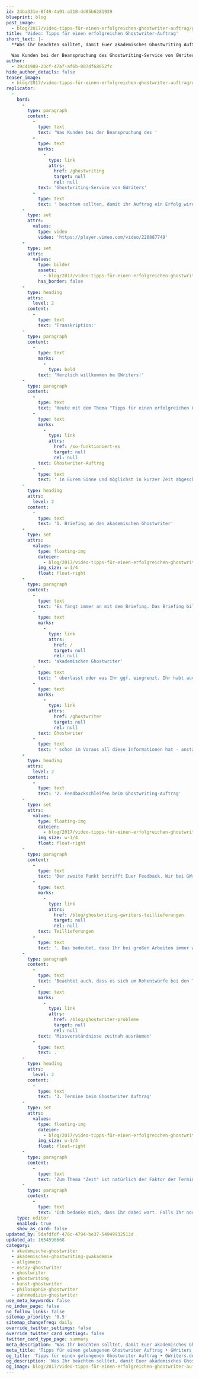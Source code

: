 ```yaml
---
id: 24ba331e-8f49-4a91-a310-dd85b6281939
blueprint: blog
post_image:
  - blog/2017/video-tipps-für-einen-erfolgreichen-ghostwriter-auftrag/ghostwriter-auftrag.png
title: 'Video: Tipps für einen erfolgreichen Ghostwriter-Auftrag'
short_text: |-
  **Was Ihr beachten solltet, damit Euer akademisches Ghostwriting Auftrag bei GWriters erfolgreich wird, erklärt Euch GWriters-Gründer Marcel Kopper.**

  Was Kunden bei der Beanspruchung des Ghostwriting-Service von GWriters beachten sollten, damit ihr Auftrag ein Erfolg wird. - Erklärt vom GWriters-Gründer Marcel Kopper...
author:
  - 39c41980-23cf-47af-af6b-087df68052fc
hide_author_details: false
teaser_image:
  - blog/2017/video-tipps-für-einen-erfolgreichen-ghostwriter-auftrag/ghostwriter-auftrag.png
replicator:
  -
    bard:
      -
        type: paragraph
        content:
          -
            type: text
            text: 'Was Kunden bei der Beanspruchung des '
          -
            type: text
            marks:
              -
                type: link
                attrs:
                  href: /ghostwriting
                  target: null
                  rel: null
            text: 'Ghostwriting-Service von GWriters'
          -
            type: text
            text: ' beachten sollten, damit ihr Auftrag ein Erfolg wird. - Erklärt vom GWriters-Gründer Marcel Kopper.'
      -
        type: set
        attrs:
          values:
            type: video
            video: 'https://player.vimeo.com/video/220887749'
      -
        type: set
        attrs:
          values:
            type: bilder
            assets:
              - blog/2017/video-tipps-für-einen-erfolgreichen-ghostwriter-auftrag/tipps-gelungener-ghostwriter-auftrag-gwriters.jpg
            has_border: false
      -
        type: heading
        attrs:
          level: 2
        content:
          -
            type: text
            text: 'Transkription:'
      -
        type: paragraph
        content:
          -
            type: text
            marks:
              -
                type: bold
            text: 'Herzlich willkommen be GWriters!'
      -
        type: paragraph
        content:
          -
            type: text
            text: 'Heute mit dem Thema "Tipps für einen erfolgreichen Ghostwriter-Auftrag". In diesem Video wollen wir uns einmal anschauen, welche Faktoren Ihr maßgeblich beeinflussen könnt, damit ein '
          -
            type: text
            marks:
              -
                type: link
                attrs:
                  href: /so-funktioniert-es
                  target: null
                  rel: null
            text: Ghostwriter-Auftrag
          -
            type: text
            text: ' in Eurem Sinne und möglichst in kurzer Zeit abgeschlossen wird.'
      -
        type: heading
        attrs:
          level: 2
        content:
          -
            type: text
            text: '1. Briefing an den akademischen Ghostwriter'
      -
        type: set
        attrs:
          values:
            type: floating-img
            dateien:
              - blog/2017/video-tipps-für-einen-erfolgreichen-ghostwriter-auftrag/briefing-akademische-ghostwriter-gwriters.jpg
            img_size: w-1/4
            float: float-right
      -
        type: paragraph
        content:
          -
            type: text
            text: 'Es fängt immer an mit dem Briefing. Das Briefing bildet die Grundlage der kompletten Ghostwriter-Arbeit. Das Briefing sollte von Euch erstellt und natürlich möglichst genau erstellt sein. Ihr entscheidet darin, wie viel Entscheidungsfreiheit und Entscheidungsgewalt Ihr dem '
          -
            type: text
            marks:
              -
                type: link
                attrs:
                  href: /
                  target: null
                  rel: null
            text: 'akademischen Ghostwriter'
          -
            type: text
            text: ' überlasst oder was Ihr ggf. eingrenzt. Ihr habt auch die Möglichkeit Literatur anzugeben, die auf jeden Fall benutzt werden soll. Ihr habt die Möglichkeit Themenschwerpunkte zu setzen und anzugeben, die bearbeitet werden sollen. Und Ihr habt auch die Möglichkeit, bereits Eure Formatvorgaben mitzuschicken. Es ist natürlich immer einfacher, wenn ein '
          -
            type: text
            marks:
              -
                type: link
                attrs:
                  href: /ghostwriter
                  target: null
                  rel: null
            text: Ghostwriter
          -
            type: text
            text: ' schon im Voraus all diese Informationen hat - anstatt dass er sie Stück für Stück im Laufe der Bearbeitung bekommt. So erspart man sich viel Zeit durch ggf. umschreiben, umstrukturieren oder auch umstellen des Formates, wenn man es denn am Anfang schon richtig hat.'
      -
        type: heading
        attrs:
          level: 2
        content:
          -
            type: text
            text: '2. Feedbackschleifen beim Ghostwriting-Auftrag'
      -
        type: set
        attrs:
          values:
            type: floating-img
            dateien:
              - blog/2017/video-tipps-für-einen-erfolgreichen-ghostwriter-auftrag/feedback-akademische-ghostwriter-gwriters.jpg
            img_size: w-1/4
            float: float-right
      -
        type: paragraph
        content:
          -
            type: text
            text: 'Der zweite Punkt betrifft Euer Feedback. Wir bei GWriters arbeiten mit '
          -
            type: text
            marks:
              -
                type: link
                attrs:
                  href: /blog/ghostwriting-gwriters-teillieferungen
                  target: null
                  rel: null
            text: Teillieferungen
          -
            type: text
            text: '. Das bedeutet, dass Ihr bei großen Arbeiten immer wieder einen Teil der Rohfassung oder der Arbeitsversion zugeschickt bekommt und somit einen Einblick in den laufenden Arbeitsprozess habt. Ihr habt so die Möglichkeit, auch in die Arbeit aktiv mit einzugreifen. Ihr könnt ein Feedback zu jeder Teillieferung geben. Bei uns intern nennen wir das die sog. "Feedback- oder Korrekturschleifen" - und könnt somit auch Euer Feedback einarbeiten lassen. Nutzt diese Korrekturschleifen bitte auch, denn sie sind für Euch kostenlos und tragen zum Erfolg Eures akademischen Ghostwriter-Auftrages bei. Holt Euch auch evtl. die Meinung einer dritten Person ein. Sicherlich kennt Ihr auch jemanden, der etwas tiefer mit in Eurem Thema steckt und der Euch dort konstruktiv beraten kann oder Feedback zu der einen oder anderen Teillieferung geben kann. Nutzt dieses Feedback und gebt es an Euren Ghostwriter/an Euren Projektbetreuer bei GWriters weiter.'
      -
        type: paragraph
        content:
          -
            type: text
            text: 'Beachtet auch, dass es sich um Rohentwürfe bei den Teillieferungen handelt. D.h. es kann sich schon mal der eine oder andere Rechtschreibfehler einschleichen, der allerdings im finalen Schritt - bei der Überprüfung durch das 4-Augen Prinzip (bei dem finalen Lektorat) sowieso ausgebessert wird. Versteift Euch also vielleicht nicht auf zu kleine Details und zu kleine Fehler, sondern betrachtet das Ganze eher inhaltlich und gebt konstruktives Feedback wo ein Ghostwriter nicht erst jede einzelne Anmerkung und jeden einzelnen Kommentar aussortieren muss, sondern auf einen Blick auch sieht worum es Euch exakt geht. Nutzt zu diesem Zweck, falls Ihr Euch unsicher seid, vielleicht auch die Telefonkonferenz-Möglichkeit. Sprecht Euren Projektbetreuer an, ruft bei uns an und vereinbart mit diesem Projektbetreuer einen Termin zwischen Euch und Eurem Ghostwriter. Damit Ihr einfach anonym miteinander in Kontakt treten könnt - auf dem kurzen Dienstwege. Denn so lassen sich viele '
          -
            type: text
            marks:
              -
                type: link
                attrs:
                  href: /blog/ghostwriter-probleme
                  target: null
                  rel: null
            text: 'Missverständnisse zeitnah ausräumen'
          -
            type: text
            text: .
      -
        type: heading
        attrs:
          level: 2
        content:
          -
            type: text
            text: '3. Termine beim Ghostwriter Auftrag'
      -
        type: set
        attrs:
          values:
            type: floating-img
            dateien:
              - blog/2017/video-tipps-für-einen-erfolgreichen-ghostwriter-auftrag/termine-akademische-ghostwriter-gwriters.jpg
            img_size: w-1/4
            float: float-right
      -
        type: paragraph
        content:
          -
            type: text
            text: 'Zum Thema "Zeit" ist natürlich der Faktor der Termine ein ganz wichtiger Erfolgsfaktor für Eure Arbeit. Da ja auch für Euch die Termine i.d.R. sehr, sehr wichtig sind. Wir wissen das - viele Kunden kommen zu uns mit Zeitdruck. Gebt aber, falls die Zeit besteht/falls die Möglichkeit besteht, genügend Zeit für die Korrekturen - damit ein Ghostwriter die Korrekturen auch adäquat und ohne zu viel Zeitdruck umsetzen kann. Das Feedback, welches Ihr gebt, sollte natürlich auch zeitnah erfolgen. Denn es ist so: Wenn Ihr eine Teillieferung erhaltet, dann hört der akademische Ghostwriter nicht unbedingt so lange mit der Arbeit auf, bis Ihr Euch wieder meldet. Sondern er arbeitet natürlich weiter um die Fristen auch ordentlich einhalten zu können, die vorher besprochen waren. Dementsprechend: Gebt bitte zeitnah ein Feedback zu den Teillieferungen, damit dieses Feedback auch eingearbeitet werden kann. Und nicht, dass dieses Feedback erst im Nachhinein eingearbeitet wird und sich ggf. auf einen weiteren, bereits geschriebenen Teil, auswirkt - der dann komplett wieder umgeworfen wird. Somit stellt Ihr sicher, dass Ihr auch keine Zeit verliert, dass auch der Ghostwriter ungehindert weiter arbeiten kann. Und mit all diesen Faktoren, wenn Ihr diese beachtet, tragt Ihr maßgeblich zum Erfolg Eures eigenen Ghostwriter-Auftrages mit bei.'
      -
        type: paragraph
        content:
          -
            type: text
            text: 'Ich bedanke mich, dass Ihr dabei wart. Falls Ihr noch Fragen habt, ruft einfach bei uns an. Und ansonsten freue ich mich auch auf das nächste mal, wenn Ihr wieder zuschaut.'
    type: editor
    enabled: true
    show_as_card: false
updated_by: 5dafdfdf-476c-4794-be37-54949932513d
updated_at: 1654596668
category:
  - akademische-ghostwriter
  - akademisches-ghostwriting-gwakademie
  - allgemein
  - essay-ghostwriter
  - ghostwriter
  - ghostwriting
  - kunst-ghostwriter
  - philosophie-ghostwriter
  - zahnmedizin-ghostwriter
use_meta_keywords: false
no_index_page: false
no_follow_links: false
sitemap_priority: '0.5'
sitemap_changefreq: daily
override_twitter_settings: false
override_twitter_card_settings: false
twitter_card_type_page: summary
meta_description: 'Was Ihr beachten solltet, damit Euer akademisches Ghostwriting Auftrag bei GWriters erfolgreich wird, erklärt Euch GWriters-Gründer Marcel Kopper.'
meta_title: 'Tipps für einen gelungenen Ghostwriter Auftrag • GWriters.de'
og_title: 'Tipps für einen gelungenen Ghostwriter Auftrag • GWriters.de'
og_description: 'Was Ihr beachten solltet, damit Euer akademisches Ghostwriting Auftrag bei GWriters erfolgreich wird, erklärt Euch GWriters-Gründer Marcel Kopper.'
og_image: blog/2017/video-tipps-für-einen-erfolgreichen-ghostwriter-auftrag/ghostwriter-auftrag.png
---
```

